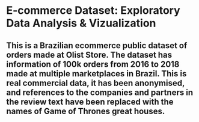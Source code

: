 # E-commerce Dataset: Exploratory Data Analysis & Vizualization
##  This is a Brazilian ecommerce public dataset of orders made at Olist Store. The dataset has information of 100k orders from 2016 to 2018 made at multiple marketplaces in Brazil. This is real commercial data, it has been anonymised, and references to the companies and partners in the review text have been replaced with the names of Game of Thrones great houses.
